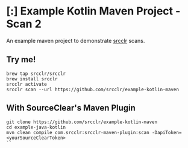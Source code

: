 # [:] Example Kotlin Maven Project - Scan 2

An example maven project to demonstrate [srcclr](https://www.srcclr.com) scans.

## Try me!

```
brew tap srcclr/srcclr
brew install srcclr
srcclr activate
srcclr scan --url https://github.com/srcclr/example-kotlin-maven
```

## With SourceClear's Maven Plugin
```
git clone https://github.com/srcclr/example-kotlin-maven
cd example-java-kotlin
mvn clean compile com.srcclr:srcclr-maven-plugin:scan -DapiToken=<yourSourceClearToken>
``
